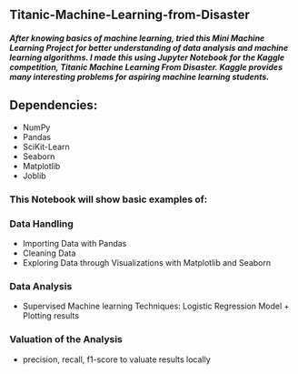 ## Titanic-Machine-Learning-from-Disaster
##### After knowing basics of machine learning, tried this Mini Machine Learning Project for better understanding of data analysis and machine learning algorithms. I made this using Jupyter Notebook for the Kaggle competition, Titanic Machine Learning From Disaster. Kaggle provides many interesting problems for aspiring machine learning students.

## Dependencies:
* NumPy
* Pandas
* SciKit-Learn
* Seaborn
* Matplotlib
* Joblib

### **This Notebook will show basic examples of:**
### Data Handling
* Importing Data with Pandas
* Cleaning Data
* Exploring Data through Visualizations with Matplotlib and Seaborn
### Data Analysis
* Supervised Machine learning Techniques: Logistic Regression Model + Plotting results
### Valuation of the Analysis
* precision, recall, f1-score to valuate results locally
